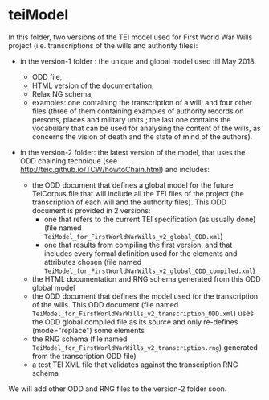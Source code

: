 # teiModel

In this folder, two versions of the TEI model used for First World War Wills project (i.e. transcriptions of the wills and authority files):

* in the version-1 folder : the unique and global model used till May 2018. 
    * ODD file, 
    * HTML version of the documentation, 
    * Relax NG schema, 
    * examples: one containing the transcription of a will; and four other files (three of them containing examples of authority records on persons, places and military units ; the last one contains the vocabulary that can be used for analysing the content of the wills, as concerns the vision of death and the state of mind of the authors).
    
* in the version-2 folder: the latest version of the model, that uses the ODD chaining technique (see http://teic.github.io/TCW/howtoChain.html) and includes:
    * the ODD document that defines a global model for the future TeiCorpus file that will include all the TEI files of the project (the transcription of each will and the authority files). This ODD document is provided in 2 versions:
        * one that refers to the current TEI specification (as usually done) (file named `TeiModel_for_FirstWorldWarWills_v2_global_ODD.xml`)
        * one that results from compiling the first version, and that includes every formal definition used for the elements and attributes chosen (file named `TeiModel_for_FirstWorldWarWills_v2_global_ODD_compiled.xml`)
    * the HTML documentation and RNG schema generated from this ODD global model
    * the ODD document that defines the model used for the transcription of the wills. This ODD document (file named `TeiModel_for_FirstWorldWarWills_v2_transcription_ODD.xml`) uses the ODD global compiled file as its source and only re-defines (mode="replace") some elements
    * the RNG schema (file named `TeiModel_for_FirstWorldWarWills_v2_transcription.rng`) generated from the transcription ODD file)
    * a test TEI XML file that validates against the transcription RNG schema

We will add other ODD and RNG files to the version-2 folder soon. 